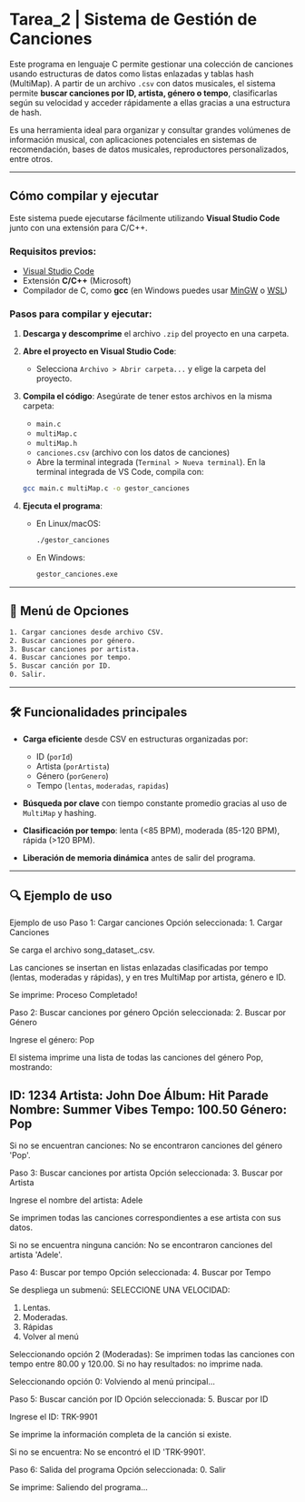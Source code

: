 # Tarea\_2 | Sistema de Gestión de Canciones

Este programa en lenguaje C permite gestionar una colección de canciones usando estructuras de datos como listas enlazadas y tablas hash (MultiMap). A partir de un archivo `.csv` con datos musicales, el sistema permite **buscar canciones por ID, artista, género o tempo**, clasificarlas según su velocidad y acceder rápidamente a ellas gracias a una estructura de hash.

Es una herramienta ideal para organizar y consultar grandes volúmenes de información musical, con aplicaciones potenciales en sistemas de recomendación, bases de datos musicales, reproductores personalizados, entre otros.

---

## Cómo compilar y ejecutar

Este sistema puede ejecutarse fácilmente utilizando **Visual Studio Code** junto con una extensión para C/C++.

### Requisitos previos:

* [Visual Studio Code](https://code.visualstudio.com/)
* Extensión **C/C++** (Microsoft)
* Compilador de C, como **gcc** (en Windows puedes usar [MinGW](https://www.mingw-w64.org/) o [WSL](https://learn.microsoft.com/en-us/windows/wsl/))

### Pasos para compilar y ejecutar:

1. **Descarga y descomprime** el archivo `.zip` del proyecto en una carpeta.

2. **Abre el proyecto en Visual Studio Code**:

   * Selecciona `Archivo > Abrir carpeta...` y elige la carpeta del proyecto.

3. **Compila el código**:
   Asegúrate de tener estos archivos en la misma carpeta:

   * `main.c`
   * `multiMap.c`
   * `multiMap.h`
   * `canciones.csv` (archivo con los datos de canciones)
   * Abre la terminal integrada (`Terminal > Nueva terminal`).
   En la terminal integrada de VS Code, compila con:

   ```bash
   gcc main.c multiMap.c -o gestor_canciones
   ```

4. **Ejecuta el programa**:

   * En Linux/macOS:

     ```bash
     ./gestor_canciones
     ```

   * En Windows:

     ```bash
     gestor_canciones.exe
     ```

---

## 📜 Menú de Opciones

```txt
1. Cargar canciones desde archivo CSV.
2. Buscar canciones por género.
3. Buscar canciones por artista.
4. Buscar canciones por tempo.
5. Buscar canción por ID.
0. Salir.
```

---

## 🛠️ Funcionalidades principales

* **Carga eficiente** desde CSV en estructuras organizadas por:

  * ID (`porId`)
  * Artista (`porArtista`)
  * Género (`porGenero`)
  * Tempo (`lentas`, `moderadas`, `rapidas`)

* **Búsqueda por clave** con tiempo constante promedio gracias al uso de `MultiMap` y hashing.

* **Clasificación por tempo**: lenta (<85 BPM), moderada (85-120 BPM), rápida (>120 BPM).

* **Liberación de memoria dinámica** antes de salir del programa.

---

## 🔍 Ejemplo de uso

Ejemplo de uso
Paso 1: Cargar canciones
Opción seleccionada: 1. Cargar Canciones

Se carga el archivo song_dataset_.csv.

Las canciones se insertan en listas enlazadas clasificadas por tempo (lentas, moderadas y rápidas), y en tres MultiMap por artista, género e ID.

Se imprime:
Proceso Completado!

Paso 2: Buscar canciones por género
Opción seleccionada: 2. Buscar por Género

Ingrese el género: Pop

El sistema imprime una lista de todas las canciones del género Pop, mostrando:

ID: 1234
Artista: John Doe
Álbum: Hit Parade
Nombre: Summer Vibes
Tempo: 100.50
Género: Pop
--------------------------

Si no se encuentran canciones:
No se encontraron canciones del género 'Pop'.

Paso 3: Buscar canciones por artista
Opción seleccionada: 3. Buscar por Artista

Ingrese el nombre del artista: Adele

Se imprimen todas las canciones correspondientes a ese artista con sus datos.

Si no se encuentra ninguna canción:
No se encontraron canciones del artista 'Adele'.

Paso 4: Buscar por tempo
Opción seleccionada: 4. Buscar por Tempo

Se despliega un submenú:
SELECCIONE UNA VELOCIDAD:
1. Lentas.
2. Moderadas.
3. Rápidas
0. Volver al menú

Seleccionando opción 2 (Moderadas):
Se imprimen todas las canciones con tempo entre 80.00 y 120.00.
Si no hay resultados: no imprime nada.

Seleccionando opción 0:
Volviendo al menú principal...

Paso 5: Buscar canción por ID
Opción seleccionada: 5. Buscar por ID

Ingrese el ID: TRK-9901

Se imprime la información completa de la canción si existe.

Si no se encuentra:
No se encontró el ID 'TRK-9901'.

Paso 6: Salida del programa
Opción seleccionada: 0. Salir

Se imprime:
Saliendo del programa...

